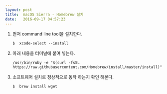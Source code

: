 ```yaml
---
layout: post
title:  macOS Sierra - Homebrew 설치
date:   2016-09-17 04:57:23
---
```


1. 먼저 command line tool을 설치한다.

   ```
   $  xcode-select --install
   ```


2. 아래 내용을 터미널에 붙여 넣는다.

   ```
   /usr/bin/ruby -e "$(curl -fsSL https://raw.githubusercontent.com/Homebrew/install/master/install)"
   ```


3. 소프트웨어 설치로 정상적으로 동작 하는지 확인 해본다.

   ```
   $  brew install wget
   ```

